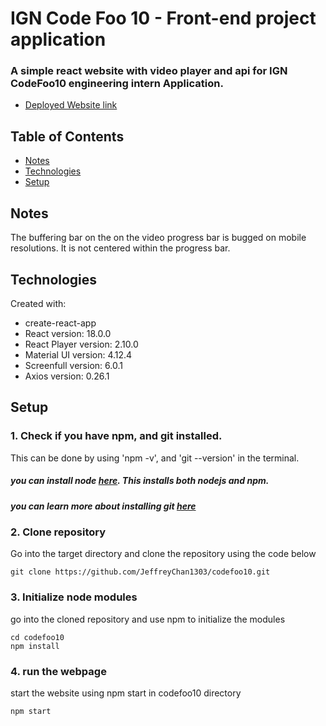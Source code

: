 # IGN Code Foo 10 - Front-end project application

### A simple react website with video player and api for IGN CodeFoo10 engineering intern Application.

- [Deployed Website link](https://jeffreychancodefoo2022.netlify.app/)

## Table of Contents

- [Notes](#Notes)
- [Technologies](#technologies)
- [Setup](#setup)

## Notes

The buffering bar on the on the video progress bar is bugged on mobile resolutions.
It is not centered within the progress bar.

## Technologies

Created with:

- create-react-app
- React version: 18.0.0
- React Player version: 2.10.0
- Material UI version: 4.12.4
- Screenfull version: 6.0.1
- Axios version: 0.26.1

## Setup

### 1. Check if you have npm, and git installed.

This can be done by using 'npm -v', and 'git --version' in the terminal.

##### you can install node [here](https://nodejs.org). This installs both nodejs and npm.

##### you can learn more about installing git [here](https://git-scm.com)

### 2. Clone repository

Go into the target directory and clone the repository using the code below

```
git clone https://github.com/JeffreyChan1303/codefoo10.git
```

### 3. Initialize node modules

go into the cloned repository and use npm to initialize the modules

```
cd codefoo10
npm install
```

### 4. run the webpage

start the website using npm start in codefoo10 directory

```
npm start
```
